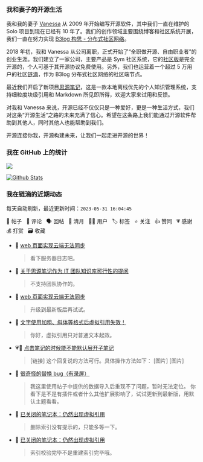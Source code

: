 ### 我和妻子的开源生活

我和我的妻子 [Vanessa](https://github.com/Vanessa219) 从 2009 年开始编写开源软件，其中我们一直在维护的 Solo 项目到现在已经有 10 年了。我们的创作领域主要围绕博客和社区系统开展，我们一直在努力实现 [B3log 构思 - 分布式社区网络](https://ld246.com/article/1546941897596)。

2018 年初，我和 Vanessa 从公司离职，正式开始了“全职做开源、自由职业者”的创业生涯。我们建立了一家公司，主要产品是 Sym 社区系统，它的[社区版](https://github.com/88250/symphony)是完全开源的，个人可基于其开源协议免费使用。另外，我们也运营着一个超过 5 万用户的社区[链滴](https://ld246.com)，作为 B3log 分布式社区网络的社区端节点。

最近我们开启了新项目[思源笔记](https://github.com/siyuan-note/siyuan)，这是一款本地离线优先的个人知识管理系统，支持细粒度块级引用和 Markdown 所见即所得，欢迎大家来试用和反馈。

对我和 Vanessa 来说，开源已经不仅仅只是一种爱好，更是一种生活方式，我们对这条“开源生活”之路的未来充满了信心。希望在这条路上我们能通过开源软件帮助到其他人，同时其他人也能帮助到我们。

开源连接你我，开源构建未来，让我们一起走进开源的世界！

### 我在 GitHub 上的统计

<a title="Hits" target="_blank" href="https://github.com/88250/88250"><img src="https://hits.b3log.org/88250/88250.svg"></a>

[![Github Stats](https://github-readme-stats.vercel.app/api?username=88250&theme=tokyonight&show_icons=true)](https://github.com/88250)

<!--events start -->

### 我在链滴的近期动态

每天自动刷新，最近更新时间：`2023-05-31 16:04:45`

📝 帖子 &nbsp; 💬 评论 &nbsp; 🗣 回帖 &nbsp; 🌙 清月 &nbsp; 👨‍💻 用户 &nbsp; 🏷️ 标签 &nbsp; ⭐️ 关注 &nbsp; 👍 赞同 &nbsp; 💗 感谢 &nbsp; 💰 打赏 &nbsp; 🗃 收藏

* 💬 [web 页面实现云端无法同步](https://ld246.com/article/1685416364994/comment/1685498118946#comments)

  > 看下服务器日志吧。
* 💬 [关于思源笔记作为 IT 团队知识库可行性的提问](https://ld246.com/article/1685421203782/comment/1685424776193#comments)

  > 不支持团队协作的。
* 💬 [web 页面实现云端无法同步](https://ld246.com/article/1685416364994/comment/1685416548648#comments)

  > 升级到最新版后再试试。
* 💬 [文字使用加粗、斜体等格式后虚拟引用失效！](https://ld246.com/article/1685405453420/comment/1685412361757#comments)

  > 你好，虚拟引用只对普通文本起效。
* 💗💬 [点击笔记的时候能不能默认展开子笔记](https://ld246.com/article/1685284705946/comment/1685409886593#comments)

  > [链接] 这个回复说的方法可行。具体操作方法如下： [图片] [图片]
* 💬 [很奇怪的替换 bug（有录屏）](https://ld246.com/article/1683897582690/comment/1685371717846#comments)

  > 我这里使用帖子中提供的数据导入后重现不了问题，暂时无法定位。 你看下是不是有插件或者什么其他扩展影响了，试试更新到最新版，用默认主题看看。
* 💬 [已关闭的笔记本：仍然出现虚拟引用](https://ld246.com/article/1684676062113/comment/1685101785442#comments)

  > 删除索引没有提示的，只能多等一下。
* 💬 [已关闭的笔记本：仍然出现虚拟引用](https://ld246.com/article/1684676062113/comment/1685089766280#comments)

  > 索引校验完毕不是重建索引完毕哦。


<!--events end -->
